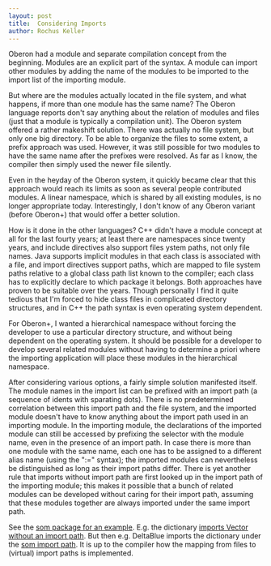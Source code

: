 ```yaml
---
layout: post
title:  Considering Imports
author: Rochus Keller
---
```


Oberon had a module and separate compilation concept from the beginning. Modules are an explicit part of the syntax. A module can import other modules by adding the name of the modules to be imported to the import list of the importing module. 

But where are the modules actually located in the file system, and what happens, if more than one module has the same name? The Oberon language reports don't say anything about the relation of modules and files (just that a module is typically a compilation unit). The Oberon system offered a rather makeshift solution. There was actually no file system, but only one big directory. To be able to organize the files to some extent, a prefix approach was used. However, it was still possible for two modules to have the same name after the prefixes were resolved. As far as I know, the compiler then simply used the newer file silently. 

Even in the heyday of the Oberon system, it quickly became clear that this approach would reach its limits as soon as several people contributed modules. A linear namespace, which is shared by all existing modules, is no longer appropriate today. Interestingly, I don't know of any Oberon variant (before Oberon+) that would offer a better solution.

How is it done in the other languages? C++ didn't have a module concept at all for the last fourty years; at least there are namespaces since twenty years, and include directives also support files ystem paths, not only file names. Java supports implicit modules in that each class is associated with a file, and import directives support paths, which are mapped to file system paths relative to a global class path list known to the compiler; each class has to explicitly declare to which package it belongs. Both approaches have proven to be suitable over the years. Though personally I find it quite tedious that I'm forced to hide class files in complicated directory structures, and in C++ the path syntax is even operating system dependent. 

For Oberon+, I wanted a hierarchical namespace without forcing the developer to use a particular directory structure, and without being dependent on the operating system. It should be possible for a developer to develop several related modules without having to determine a priori where the importing application will place these modules in the hierarchical namespace.

After considering various options, a fairly simple solution manifested itself. The module names in the import list can be prefixed with an import path (a sequence of idents with sparating dots). There is no predetermined correlation between this import path and the file system, and the imported module doesn't have to know anything about the import path used in an importing module. In the importing module, the declarations of the imported module can still be accessed by prefixing the selector with the module name, even in the presence of an import path. In case there is more than one module with the same name, each one has to be assigned to a different alias name (using the ":=" syntax); the imported modules can nevertheless be distinguished as long as their import paths differ. There is yet another rule that imports without import path are first looked up in the import path of the importing module; this makes it possible that a bunch of related modules can be developed without caring for their import path, assuming that these modules together are always imported under the same import path. 

See the [som package for an example](https://github.com/rochus-keller/Oberon/tree/master/testcases/Are-we-fast-yet/som). E.g. the dictionary [imports Vector without an import path](https://github.com/rochus-keller/Oberon/blob/73a08f43a2f7f5a40c6b9ab38824ef9e2f58841b/testcases/Are-we-fast-yet/som/Dictionary.obx#L26). But then e.g. DeltaBlue imports the dictionary under the [som import path](https://github.com/rochus-keller/Oberon/blob/73a08f43a2f7f5a40c6b9ab38824ef9e2f58841b/testcases/Are-we-fast-yet/DeltaBlue.obx#L78). It is up to the compiler how the mapping from files to (virtual) import paths is implemented. 
